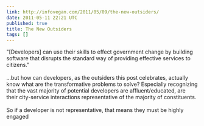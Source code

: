 ```yaml
---
link: http://infovegan.com/2011/05/09/the-new-outsiders/
date: 2011-05-11 22:21 UTC
published: true
title: The New Outsiders
tags: []
---
```


"[Developers] can use their skills to effect government change by building software that disrupts the standard way of providing effective services to citizens."<br><br>...but how can developers, as the outsiders this post celebrates, actually know what are the transformative problems to solve? Especially recognizing that the vast majority of potential developers are affluent/educated, are their city-service interactions representative of the majority of constituents.<br><br>So if a developer is not representative, that means they must be highly engaged
